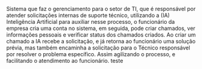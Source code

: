 Sistema que faz o gerenciamento para o setor de TI, que é responsável por atender solicitações internas de suporte técnico, utilizando a (IA) Inteligência Artificial para auxiliar nesse processo, o funcionário da empresa cria uma conta no sistema, em seguida, pode criar chamados, ver informações pessoais e verificar status dos chamados criados.
Ao criar um chamado a IA recebe a solicitação, e já retorna ao funcionário uma solução prévia, mas também encaminha a solicitação para o Técnico responsável por resolver o problema específico.
Assim agilizando o processo, e facilitando o atendimento ao funcionário. teste

